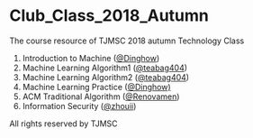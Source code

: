 # Club_Class_2018_Autumn
The course resource of TJMSC 2018 autumn Technology Class

1. Introduction to Machine ([@Dinghow](https://github.com/Dinghow))
2. Machine Learning Algorithm1 ([@teabag404](https://github.com/teabag404))
3. Machine Learning Algorithm2 ([@teabag404](https://github.com/teabag404))
4. Machine Learning Practice ([@Dinghow)](https://github.com/Dinghow)
5. ACM Traditional Algorithm ([@Renovamen]())
6. Information Security ([@zhouii](https://github.com/zhouii))



All rights reserved by TJMSC